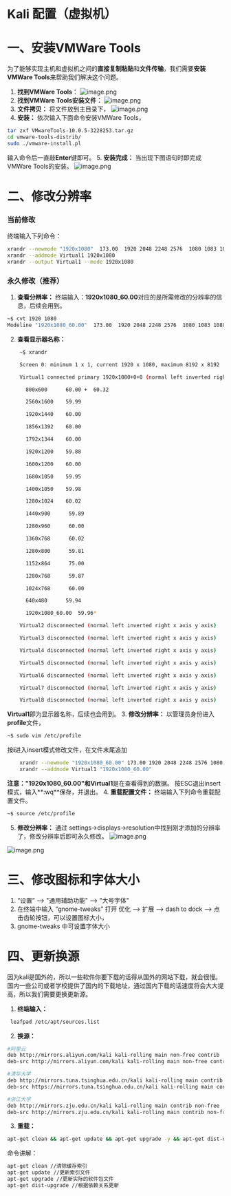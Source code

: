 # Kali 配置（虚拟机）

# 一、安装VMWare Tools

为了能够实现主机和虚拟机之间的**直接复制粘贴**和**文件传输**，我们需要**安装VMWare Tools**来帮助我们解决这个问题。
1. **找到VMWare Tools**：
![image.png](https://raw.githubusercontent.com/wlynxg/pic/main/2025/06/01/20250601-170943.png)
2. **找到VMWare Tools安装文件：**
![image.png](https://raw.githubusercontent.com/wlynxg/pic/main/2025/06/01/20250601-170954.png)
3. **文件拷贝：**
将文件放到主目录下，
![image.png](https://raw.githubusercontent.com/wlynxg/pic/main/2025/06/01/20250601-171022.png)
4. **安装：**
依次输入下面命令安装VMWare Tools，
```bash
tar zxf VMwareTools-10.0.5-3228253.tar.gz
cd vmware-tools-distrib/
sudo ./vmware-install.pl
```
输入命令后一直敲**Enter**键即可。
5. **安装完成：**
当出现下图语句时即完成VMWare Tools的安装。
![image.png](https://raw.githubusercontent.com/wlynxg/pic/main/2025/06/01/20250601-171036.png)

# 二、修改分辨率
### 当前修改
终端输入下列命令：
```bash
xrandr --newmode "1920x1080"  173.00  1920 2048 2248 2576  1080 1083 1088 1120 -hsync +vsync
xrandr --addmode Virtual1 1920x1080
xrandr --output Virtual1 --mode 1920x1080
```
### 永久修改（推荐）
1. **查看分辨率：**
终端输入：**1920x1080_60.00**对应的是所需修改的分辨率的信息，后续会用到。
```bash
~$ cvt 1920 1080
Modeline "1920x1080_60.00"  173.00  1920 2048 2248 2576  1080 1083 1088 1120 -hsync +vsync
```
2. **查看显示器名称：**
```bash
    ~$ xrandr

    Screen 0: minimum 1 x 1, current 1920 x 1080, maximum 8192 x 8192

    Virtual1 connected primary 1920x1080+0+0 (normal left inverted right x axis y axis) 0mm x 0mm

      800x600      60.00 +  60.32 

      2560x1600    59.99 

      1920x1440    60.00 

      1856x1392    60.00 

      1792x1344    60.00 

      1920x1200    59.88 

      1600x1200    60.00 

      1680x1050    59.95 

      1400x1050    59.98 

      1280x1024    60.02 

      1440x900      59.89 

      1280x960      60.00 

      1360x768      60.02 

      1280x800      59.81 

      1152x864      75.00 

      1280x768      59.87 

      1024x768      60.00 

      640x480      59.94 

      1920x1080_60.00  59.96*

    Virtual2 disconnected (normal left inverted right x axis y axis)

    Virtual3 disconnected (normal left inverted right x axis y axis)

    Virtual4 disconnected (normal left inverted right x axis y axis)

    Virtual5 disconnected (normal left inverted right x axis y axis)

    Virtual6 disconnected (normal left inverted right x axis y axis)

    Virtual7 disconnected (normal left inverted right x axis y axis)

    Virtual8 disconnected (normal left inverted right x axis y axis)
```
**Virtual1**即为显示器名称，后续也会用到。
3. **修改分辨率：**
以管理员身份进入**profile**文件，
```bash
~$ sudo vim /etc/profile
```
按**i**进入insert模式修改文件，在文件末尾追加
```bash
    xrandr --newmode "1920x1080_60.00" 173.00 1920 2048 2248 2576 1080 1083 1088 1120 -hsync +vsync
    xrandr --addmode Virtual1 "1920x1080_60.00"
```
**注意："1920x1080_60.00"和Virtual1**是在查看得到的数据。
按ESC退出insert模式，输入**:wq**保存，并退出。
4. **重载配置文件：**
终端输入下列命令重载配置文件。
```bash
~$ source /etc/profile
```
5. **修改分辨率：**
通过 settings->displays->resolution中找到刚才添加的分辨率了，修改分辨率后即可永久修改。
![image.png](https://raw.githubusercontent.com/wlynxg/pic/main/2025/06/01/20250601-171055.png)

![image.png](https://raw.githubusercontent.com/wlynxg/pic/main/2025/06/01/20250601-171103.png)

# 三、修改图标和字体大小
1. “设置” --> "通用辅助功能" --> "大号字体"
2. 在终端中输入 “gnome-tweaks” 打开 优化 --> 扩展  --> dash to dock --> 点击齿轮按钮，可以设置图标大小，
3. gnome-tweaks 中可设置字体大小
# 四、更新换源
因为kali是国外的，所以一些软件你要下载的话得从国外的网站下载，就会很慢。国内一些公司或者学校提供了国内的下载地址，通过国内下载的话速度将会大大提高，所以我们需要更换更新源。
1. **终端输入：**
```bash
 leafpad /etc/apt/sources.list
```
2. **换源：**
```bash
#阿里云
deb http://mirrors.aliyun.com/kali kali-rolling main non-free contrib
deb-src http://mirrors.aliyun.com/kali kali-rolling main non-free contrib

#清华大学
deb http://mirrors.tuna.tsinghua.edu.cn/kali kali-rolling main contrib non-free
deb-src https://mirrors.tuna.tsinghua.edu.cn/kali kali-rolling main contrib non-free

#浙江大学
deb http://mirrors.zju.edu.cn/kali kali-rolling main contrib non-free
deb-src http://mirrors.zju.edu.cn/kali kali-rolling main contrib non-free
```
3. **重载：**
```bash
apt-get clean && apt-get update && apt-get upgrade -y && apt-get dist-upgrade -y
```
命令讲解：
```bash
apt-get clean //清除缓存索引
apt-get update //更新索引文件
apt-get upgrade //更新实际的软件包文件
apt-get dist-upgrade //根据依赖关系更新
```